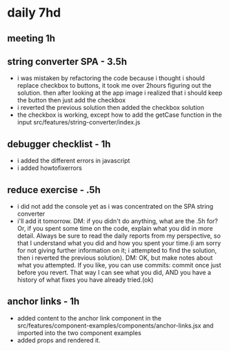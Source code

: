 # daily 7hd

## meeting 1h

## string converter SPA - 3.5h
* i was mistaken by refactoring the code because i thought i should replace checkbox to buttons, it took me over 2hours figuring out the solution. then after looking at the app image i realized that i should keep the button then just add the checkbox
* i reverted the previous solution then added the checkbox solution
* the checkbox is working, except how to add the getCase function in the input src/features/string-converter/index.js

## debugger checklist - 1h
* i added the different errors in javascript 
* i added howtofixerrors 

## reduce exercise - .5h
* i did not add the console yet as i was concentrated on the SPA string converter
* i'll add it tomorrow.
DM: if you didn't do anything, what are the .5h for? Or, if you spent some time on the code, explain what you did in more detail. Always be sure to read the daily reports from my perspective, so that I understand what you did and how you spent your time.(i am sorry for not giving further information on it; i attempted to find the solution, then i reverted the previous solution). DM: OK, but make notes about what you attempted. If you like, you can use commits: commit once just before you revert. That way I can see what you did, AND you have a history of what fixes you have already tried.(ok)

## anchor links - 1h
* added content to the anchor link component in the src/features/component-examples/components/anchor-links.jsx and imported into the two component examples
* added props and rendered it.

